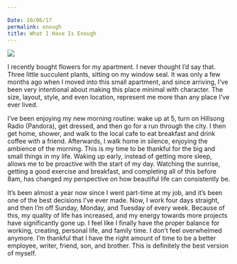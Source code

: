 ```yaml
---

Date: 10/06/17
permalink: enough
title: What I Have Is Enough
---
```


![][image-1]

I recently bought flowers for my apartment. I never thought I’d say that. Three little succulent plants, sitting on my window seal. It was only a few months ago when I moved into this small apartment, and since arriving, I’ve been very intentional about making this place minimal with character. The size, layout, style, and even location, represent me more than any place I’ve ever lived.

I’ve been enjoying my new morning routine: wake up at 5, turn on Hillsong Radio (Pandora), get dressed, and then go for a run through the city. I then get home, shower, and walk to the local cafe to eat breakfast and drink coffee with a friend. Afterwards, I walk home in silence, enjoying the ambience of the morning. This is my time to be thankful for the big and small things in my life. Waking up early, instead of getting more sleep, allows me to be proactive with the start of my day. Watching the sunrise, getting a good exercise and breakfast, and completing all of this before 8am, has changed my perspective on how beautiful life can consistently be.

It’s been almost a year now since I went part-time at my job, and it’s been one of the best decisions I’ve ever made. Now, I work four days straight, and then I’m off Sunday, Monday, and Tuesday of every week. Because of this, my quality of life has increased, and my energy towards more projects have significantly gone up. I feel like I finally have the proper balance for working, creating, personal life, and family time. I don’t feel overwhelmed anymore. I’m thankful that I have the right amount of time to be a better employee, writer, friend, son, and brother. This is definitely the best version of myself.

[image-1]:	https://dl.dropboxusercontent.com/s/za8ug0451zes797/IMG_0334.png